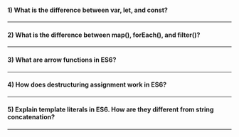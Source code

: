 #### 1) What is the difference between var, let, and const?
---
#### 2) What is the difference between map(), forEach(), and filter()? 
---
#### 3) What are arrow functions in ES6?
---
#### 4) How does destructuring assignment work in ES6?
---
#### 5) Explain template literals in ES6. How are they different from string concatenation?
---